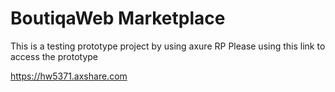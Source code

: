 # BoutiqaWeb Marketplace

This is a testing prototype project by using axure RP
Please using this link to access the prototype

https://hw5371.axshare.com
